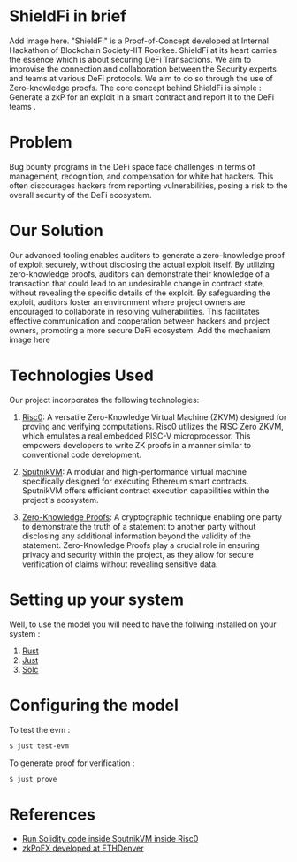 # ShieldFi in brief
   Add image here.
"ShieldFi" is a Proof-of-Concept developed at Internal Hackathon of Blockchain Society-IIT Roorkee. 
ShieldFi at its heart carries the essence which is about securing DeFi Transactions. 
We aim to improvise the connection and collaboration between the Security experts and teams at various DeFi protocols. We aim to do so through the use of Zero-knowledge proofs. 
The core concept behind ShieldFi is simple : Generate a zkP for an exploit in a smart contract and report it to the DeFi teams .

# Problem 
Bug bounty programs in the DeFi space face challenges in terms of management, recognition, and compensation for white hat hackers.
This often discourages hackers from reporting vulnerabilities, posing a risk to the overall security of the DeFi ecosystem.

# Our Solution
Our advanced tooling enables auditors to generate a zero-knowledge proof of exploit securely, without disclosing the actual exploit itself. By utilizing zero-knowledge proofs, auditors can demonstrate their knowledge of a transaction that could lead to an undesirable change in contract state, without revealing the specific details of the exploit.
By safeguarding the exploit, auditors foster an environment where project owners are encouraged to collaborate in resolving vulnerabilities. This facilitates effective communication and cooperation between hackers and project owners, promoting a more secure DeFi ecosystem.
 Add the mechanism image here

# Technologies Used
Our project incorporates the following technologies:

1. [Risc0](https://www.risczero.com/): A versatile Zero-Knowledge Virtual Machine (ZKVM) designed for proving and verifying computations. Risc0 utilizes the RISC Zero ZKVM, which emulates a real embedded RISC-V microprocessor. This empowers developers to write ZK proofs in a manner similar to conventional code development.

2. [SputnikVM](https://github.com/rust-blockchain/evm): A modular and high-performance virtual machine specifically designed for executing Ethereum smart contracts. SputnikVM offers efficient contract execution capabilities within the project's ecosystem.

3. [Zero-Knowledge Proofs](https://en.wikipedia.org/wiki/Zero-knowledge_proof): A cryptographic technique enabling one party to demonstrate the truth of a statement to another party without disclosing any additional information beyond the validity of the statement. Zero-Knowledge Proofs play a crucial role in ensuring privacy and security within the project, as they allow for secure verification of claims without revealing sensitive data.

# Setting up your system
Well, to use the model you will need to have the follwing installed on your system :
1. [Rust](https://www.rust-lang.org/tools/install)
2. [Just](https://github.com/casey/just)
3. [Solc](https://docs.soliditylang.org/en/v0.8.17/installing-solidity.html)

# Configuring the model

To test the evm :
```bash
$ just test-evm
```

To generate proof for verification :
```bash
$ just prove
```

# References 
* [Run Solidity code inside SputnikVM inside Risc0](https://odra.dev/blog/evm-at-risc0/)
* [zkPoEX developed at ETHDenver](https://github.com/zkoranges/zkPoEX/tree/main)



